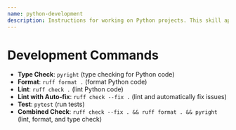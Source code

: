 ```yaml
---
name: python-development
description: Instructions for working on Python projects. This skill applies when working on Python projects and needing to format, lint, test, or build Python code.
---
```


# Development Commands

- **Type Check**: `pyright` (type checking for Python code)
- **Format**: `ruff format .` (format Python code)
- **Lint**: `ruff check .` (lint Python code)
- **Lint with Auto-fix**: `ruff check --fix .` (lint and automatically fix issues)
- **Test**: `pytest` (run tests)
- **Combined Check**: `ruff check --fix . && ruff format . && pyright` (lint, format, and type check)
